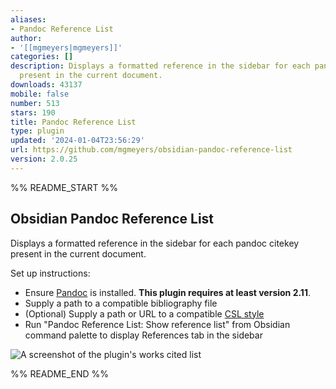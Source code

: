 ```yaml
---
aliases:
- Pandoc Reference List
author:
- '[[mgmeyers|mgmeyers]]'
categories: []
description: Displays a formatted reference in the sidebar for each pandoc citekey
  present in the current document.
downloads: 43137
mobile: false
number: 513
stars: 190
title: Pandoc Reference List
type: plugin
updated: '2024-01-04T23:56:29'
url: https://github.com/mgmeyers/obsidian-pandoc-reference-list
version: 2.0.25
---
```


%% README_START %%

## Obsidian Pandoc Reference List

Displays a formatted reference in the sidebar for each pandoc citekey present in the current document.

Set up instructions:
- Ensure [Pandoc](https://pandoc.org/) is installed. **This plugin requires at least version 2.11**.
- Supply a path to a compatible bibliography file
- (Optional) Supply a path or URL to a compatible [CSL style](https://citationstyles.org/)
- Run "Pandoc Reference List: Show reference list" from Obsidian command palette to display References tab in the sidebar

<img src="https://raw.githubusercontent.com/mgmeyers/obsidian-pandoc-reference-list/main/Screen%20Shot.png" alt="A screenshot of the plugin's works cited list">


%% README_END %%